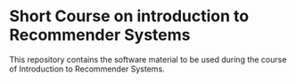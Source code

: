 # Short Course on introduction to Recommender Systems
This repository contains the software material to be used during the course of Introduction to Recommender Systems.
